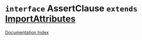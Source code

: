 # `interface` AssertClause `extends` [ImportAttributes](../interface.ImportAttributes/README.md)

[Documentation Index](../README.md)

